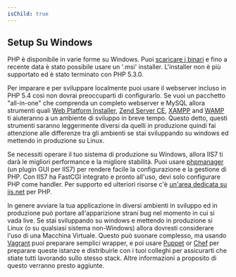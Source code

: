 ```yaml
---
isChild: true
---
```


## Setup Su Windows

PHP è disponibile in varie forme su Windows. Puoi [scaricare i binari](php-downloads) e fino a recente data è stato possibile usare un '.msi' installer. L'installer non è più supportato ed è stato terminato con PHP 5.3.0.

Per imparare e per sviluppare localmente puoi usare il webserver incluso in PHP 5.4 così non dovrai preoccuparti di configurarlo. Se vuoi un pacchetto "all-in-one" che comprenda un completo webserver e MySQL allora strumenti quali [Web Platform Installer][wpi], 
[Zend Server CE][zsce], [XAMPP][xampp] and [WAMP][wamp] ti aiuteranno a  un ambiente di sviluppo in breve tempo. Questo detto, questi strumenti saranno leggermente diversi da quelli in produzione quindi fai attenzione alle differenze tra gli ambienti se stai sviluppando su windows ed mettendo in produzione su Linux.

Se necessiti operare il tuo sistema di produzione su Windows, allora IIS7 ti darà le migliori performance e la migliore stabilità. Puoi usare [phpmanager][phpmanager] (un plugin GUI per IIS7) per rendere facile la configurazione e la gestione di PHP. Con IIS7 ha FastCGI integrato e pronto all'uso, devi solo configurare PHP come handler. Per supporto ed ulteriori risorse c'è [un'area dedicata su iis.net][php-iis] per PHP.

In genere avviare la tua applicazione in diversi ambienti in sviluppo ed in produzione può portare all'apparizione strani bug nel momento in cui si vada live. Se stai sviluppando su windows e mettendo in produzione si Linux (o su qualsiasi sistema non-Windows) allora dovresti considerare l'uso di una Macchina Virtuale. Questo può suonare complesso, ma usando [Vagrant][vagrant] puoi preparare semplici wrapper, e poi usare [Puppet][puppet] or [Chef][chef] per preparare queste istanze e distribuirle con i tuoi colleghi per assicurarti che stiate tutti lavorando sullo stesso stack. Altre informazioni a proposito di questo verranno presto aggiunte.

[php-downloads]: http://windows.php.net
[phpmanager]: http://phpmanager.codeplex.com/
[wpi]: http://www.microsoft.com/web/downloads/platform.aspx
[zsce]: http://www.zend.com/en/products/server-ce/
[xampp]: http://www.apachefriends.org/en/xampp.html
[wamp]: http://www.wampserver.com/
[php-iis]: http://php.iis.net/
[vagrant]: http://vagrantup.com/
[puppet]: http://www.puppetlabs.com/
[chef]: http://www.opscode.com/
